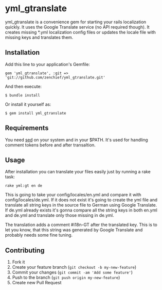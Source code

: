 # yml_gtranslate

yml_gtranslate is a convenience gem for starting your rails localization quickly. It uses the Google Translate service (no API required though).
It creates missing *.yml localization config files or updates the locale file with missing keys and translates them.


## Installation

Add this line to your application's Gemfile:

    gem 'yml_gtranslate', :git => 'git://github.com/zenchief/yml_gtranslate.git'


And then execute:

    $ bundle install

Or install it yourself as:

    $ gem install yml_gtranslate

## Requirements

You need [sed](www.gnu.org/software/sed) on your system and in your $PATH. It's used for handling comment tokens before and after transaltion. 

## Usage

After installation you can translate your files easily just by running a rake task:

```shell
rake yml:gt en de
```

This is going to take your config/locales/en.yml and compare it with config/locales/de.yml. If it does not exist
it's going to create the yml file and translate all string keys in the source file to German using Google Translate.
If de.yml already exists it's gonna compare all the string keys in both en.yml and de.yml and translate only those missing in de.yml.

The translation adds a comment #i18n-GT after the translated key. This is to let you know, that this string was
generated by Google Translate and probably needs some fine tuning.



## Contributing

1. Fork it
2. Create your feature branch (`git checkout -b my-new-feature`)
3. Commit your changes (`git commit -am 'Add some feature'`)
4. Push to the branch (`git push origin my-new-feature`)
5. Create new Pull Request


